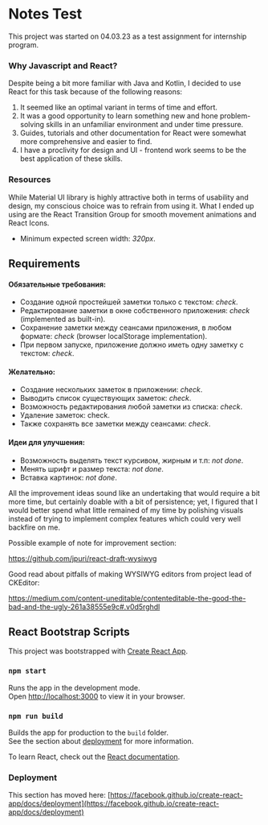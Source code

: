 # Notes Test

This project was started on 04.03.23 as a test assignment for internship program.

### Why Javascript and React?

Despite being a bit more familiar with Java and Kotlin, I decided to use React for this task because of the following reasons:
1. It seemed like an optimal variant in terms of time and effort.
2. It was a good opportunity to learn something new and hone problem-solving skills in an unfamiliar environment and under time pressure.
3. Guides, tutorials and other documentation for React were somewhat more comprehensive and easier to find.
4. I have a proclivity for design and UI - frontend work seems to be the best application of these skills.

### Resources

While Material UI library is highly attractive both in terms of usability and design,
my conscious choice was to refrain from using it. What I ended up using are the React Transition Group
for smooth movement animations and React Icons.

- Minimum expected screen width: *320px*.

## Requirements

#### Обязательные требования:
- Создание одной простейшей заметки только с текстом: *check*.
- Редактирование заметки в окне собственного приложения: *check* (implemented as built-in).
- Сохранение заметки между сеансами приложения, в любом формате: *check* (browser localStorage implementation).
- При первом запуске, приложение должно иметь одну заметку с текстом: *check*.

#### Желательно:
- Создание нескольких заметок в приложении: *check*.
- Выводить список существующих заметок: *check*.
- Возможность редактирования любой заметки из списка: *check*.
- Удаление заметок: check.
- Также сохранять все заметки между сеансами: *check*.

#### Идеи для улучшения:
- Возможность выделять текст курсивом, жирным и т.п: *not done*.
- Менять шрифт и размер текста: *not done*.
- Вставка картинок: *not done*.

All the improvement ideas sound like an undertaking that would require a bit more time, 
but certainly doable with a bit of persistence; yet, I figured that I would better spend what little remained of my time
by polishing visuals instead of trying to implement complex features which could very well backfire on me.

Possible example of note for improvement section: 

https://github.com/jpuri/react-draft-wysiwyg

Good read about pitfalls of making WYSIWYG editors from project lead of CKEditor:

https://medium.com/content-uneditable/contenteditable-the-good-the-bad-and-the-ugly-261a38555e9c#.v0d5rghdl

## React Bootstrap Scripts

This project was bootstrapped with [Create React App](https://github.com/facebook/create-react-app).

### `npm start`

Runs the app in the development mode.\
Open [http://localhost:3000](http://localhost:3000) to view it in your browser.

### `npm run build`

Builds the app for production to the `build` folder.\
See the section about [deployment](https://facebook.github.io/create-react-app/docs/deployment) for more information.

To learn React, check out the [React documentation](https://reactjs.org/).

### Deployment

This section has moved here: [https://facebook.github.io/create-react-app/docs/deployment](https://facebook.github.io/create-react-app/docs/deployment)
